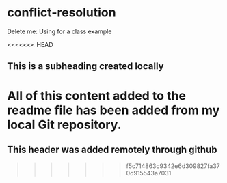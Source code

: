 # conflict-resolution
Delete me: Using for a class example

<<<<<<< HEAD
## This is a subheading created locally

All of this content added to the readme file has been added from my local Git repository.
=======
## This header was added remotely through github
>>>>>>> f5c714863c9342e6d309827fa370d915543a7031
